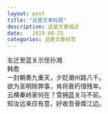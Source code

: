```yaml
---
layout: post
title: "这是文章标题"
description: 这是文章描述
date:   2019-08-25
categories: 这是文章标签
---
```

左迁至蓝关示侄孙湘<br>
韩愈<br>
一封朝奏九重天，夕贬潮州路八千。<br>
欲为圣明除弊事，肯将衰朽惜残年。<br>
云横秦岭家何在？雪拥蓝关马不前。<br>
知汝远来应有意，好收吾骨瘴江边。

